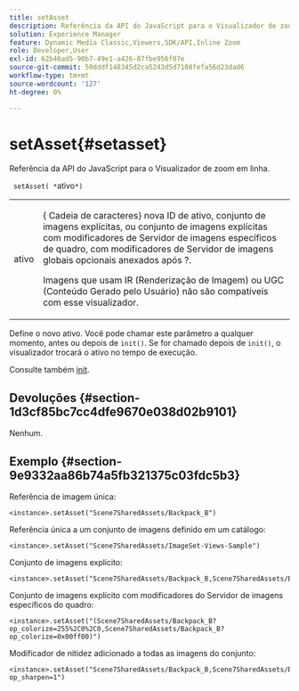 ```yaml
---
title: setAsset
description: Referência da API do JavaScript para o Visualizador de zoom em linha.
solution: Experience Manager
feature: Dynamic Media Classic,Viewers,SDK/API,Inline Zoom
role: Developer,User
exl-id: 62b46ad5-90b7-49e1-a426-87fbe956f07e
source-git-commit: 50dddf148345d2ca5243d5d7108fefa56d23dad6
workflow-type: tm+mt
source-wordcount: '127'
ht-degree: 0%

---
```


# setAsset{#setasset}

Referência da API do JavaScript para o Visualizador de zoom em linha.

` setAsset( *`ativo`*)`

<table id="table_896DFF34A68A403DB93A6D597461A573"> 
 <tbody> 
  <tr> 
   <td colname="col1"> <p> <span class="codeph"> <span class="varname"> ativo</span> </span> </p> </td> 
   <td colname="col2"> <p>{<span class="codeph"> Cadeia de caracteres</span>} nova ID de ativo, conjunto de imagens explícitas, ou conjunto de imagens explícitas com modificadores de Servidor de imagens específicos de quadro, com modificadores de Servidor de imagens globais opcionais anexados após <span class="codeph"> ?</span>. </p> <p> Imagens que usam IR (Renderização de Imagem) ou UGC (Conteúdo Gerado pelo Usuário) não são compatíveis com esse visualizador. </p> </td> 
  </tr> 
 </tbody> 
</table>

Define o novo ativo. Você pode chamar este parâmetro a qualquer momento, antes ou depois de `init()`. Se for chamado depois de `init()`, o visualizador trocará o ativo no tempo de execução.

Consulte também [init](../../../c-html5-s7-aem-asset-viewers/c-html5-flyout-viewer-20-about/c-html5-flyout-viewer-20-javascriptapiref/r-html5-flyout-viewer-20-javascriptapiref-init.md#reference-8651640683fc4a538bfb660709d1a463).

## Devoluções {#section-1d3cf85bc7cc4dfe9670e038d02b9101}

Nenhum.

## Exemplo {#section-9e9332aa86b74a5fb321375c03fdc5b3}

Referência de imagem única:

```
<instance>.setAsset("Scene7SharedAssets/Backpack_B")
```

Referência única a um conjunto de imagens definido em um catálogo:

```
<instance>.setAsset("Scene7SharedAssets/ImageSet-Views-Sample")
```

Conjunto de imagens explícito:

```
<instance>.setAsset("Scene7SharedAssets/Backpack_B,Scene7SharedAssets/Backpack_C")
```

Conjunto de imagens explícito com modificadores do Servidor de imagens específicos do quadro:

```
<instance>.setAsset("(Scene7SharedAssets/Backpack_B?op_colorize=255%2C0%2C0,Scene7SharedAssets/Backpack_B?op_colorize=0x00ff00)")
```

Modificador de nitidez adicionado a todas as imagens do conjunto:

```
<instance>.setAsset("Scene7SharedAssets/Backpack_B,Scene7SharedAssets/Backpack_C?op_sharpen=1")
```
